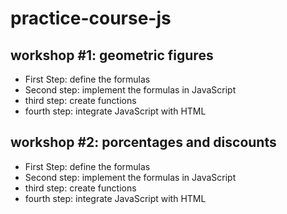 # practice-course-js

## workshop #1: geometric figures

- First Step: define the formulas
- Second step: implement the formulas in JavaScript
- third step: create functions
- fourth step: integrate JavaScript with HTML

## workshop #2: porcentages and discounts

- First Step: define the formulas
- Second step: implement the formulas in JavaScript
- third step: create functions
- fourth step: integrate JavaScript with HTML